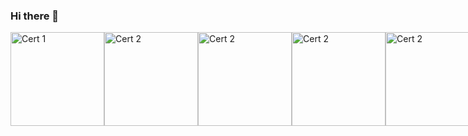 ### Hi there 👋
<div style="display: flex; justify-content: space-between;">
    <img src="https://images.credly.com/images/ca26b8dd-a549-4082-a042-f54c75b1457f/CERT-Expert-Dynamics365-Finance-and-Operations-Apps-Solution-Architect.png" alt="Cert 1" width="150" height="150">
    <img src="https://images.credly.com/size/340x340/images/4bb5cacb-fdc4-4a57-bdce-938d6d67b739/CERT-Associate-Dynamics365-Supply-Chain-Management-Functional-Consultant.png" alt="Cert 2" width="150" height="150">
    <img src="https://images.credly.com/images/260e36dc-d100-45c3-852f-9d8063fa71e6/pmp-600px.png" alt="Cert 2" width="150" height="150">
    <img src="https://images.credly.com/size/680x680/images/8b943c4b-c186-4e9f-84aa-004322b76eed/image.png" alt="Cert 2" width="150" height="150">
    <img src="https://images.credly.com/images/24c75efb-9a99-47f7-ab6d-fcd359534c1e/badge-togaf9-certified.png" alt="Cert 2" width="150" height="150">
    <img src="https://images.credly.com/images/57bb7f6a-441f-4356-a2f1-7693227a475e/image.png" alt="Cert 2" width="150" height="150">
    <img src="https://images.credly.com/images/d8b54d17-692a-4151-8e2e-e3c8c1a89ec1/b415cf50edc1955df11b9046c68b7e2debbd41f1.png" alt="Cert 2" width="150" height="150">
    <img src="https://images.credly.com/images/d0891dee-6360-496c-9981-40652523b502/dbdea6794f1a6bbcc18d90eea923421aac7df6b5.png" alt="Cert 2" width="150" height="150">
    <img src="https://images.credly.com/images/6eeb0a98-33cb-4f72-bfc3-f89d65a3286c/image.png" alt="Cert 2" width="150" height="150">
    <img src="https://images.credly.com/images/9e1bf845-1d7e-488b-abc9-3268b03cbff8/COBIT_5_-_Foundation_600px.png" alt="Cert 2" width="150" height="150">
</div>


<!--
**zhenyu-captain/zhenyu-captain** is a ✨ _special_ ✨ repository because its `README.md` (this file) appears on your GitHub profile.

Here are some ideas to get you started:

- 🔭 I’m currently working on ...
- 🌱 I’m currently learning ...
- 👯 I’m looking to collaborate on ...
- 🤔 I’m looking for help with ...
- 💬 Ask me about ...
- 📫 How to reach me: ...
- 😄 Pronouns: ...
- ⚡ Fun fact: ...
-->
